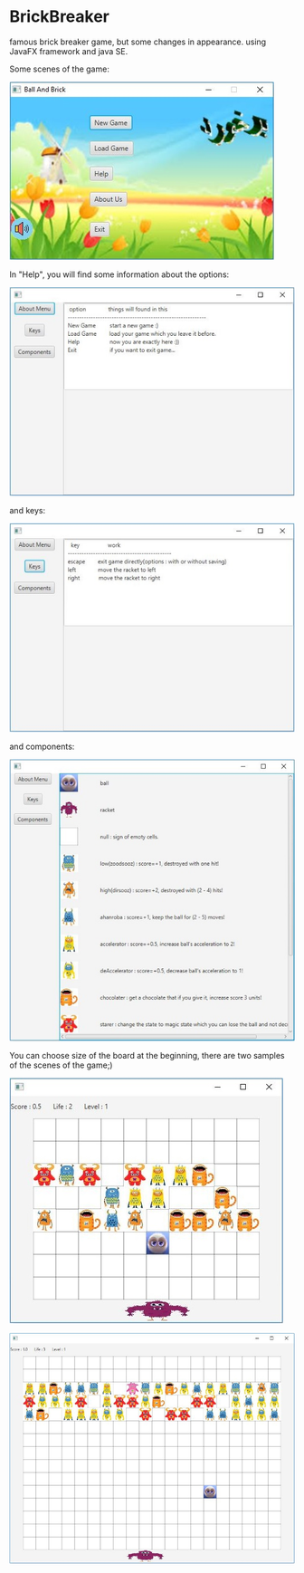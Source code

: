# BrickBreaker
famous brick breaker game, but some changes in appearance. using JavaFX framework and java SE.

Some scenes of the game:

![alt text](https://github.com/SabaFathi/BrickBreaker/blob/master/captures/home.JPG?raw=true)

In "Help", you will find some information about the options:

![alt text](https://github.com/SabaFathi/BrickBreaker/blob/master/captures/help1.JPG?raw=true)

and keys:

![alt text](https://github.com/SabaFathi/BrickBreaker/blob/master/captures/help2.JPG?raw=true)

and components:

![alt text](https://github.com/SabaFathi/BrickBreaker/blob/master/captures/help3.JPG?raw=true)

You can choose size of the board at the beginning, there are two samples of the scenes of the game;)

![alt text](https://github.com/SabaFathi/BrickBreaker/blob/master/captures/game1.JPG?raw=true)

![alt text](https://github.com/SabaFathi/BrickBreaker/blob/master/captures/game2.JPG?raw=true)
